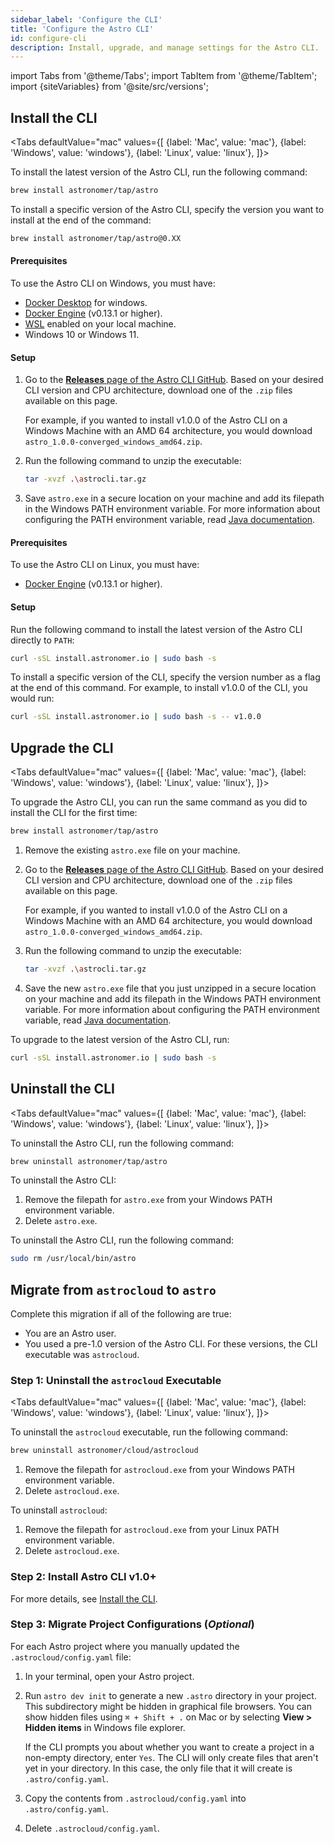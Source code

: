 ```yaml
---
sidebar_label: 'Configure the CLI'
title: 'Configure the Astro CLI'
id: configure-cli
description: Install, upgrade, and manage settings for the Astro CLI.
---
```


import Tabs from '@theme/Tabs';
import TabItem from '@theme/TabItem';
import {siteVariables} from '@site/src/versions';

## Install the CLI

<Tabs
    defaultValue="mac"
    values={[
        {label: 'Mac', value: 'mac'},
        {label: 'Windows', value: 'windows'},
        {label: 'Linux', value: 'linux'},
    ]}>
<TabItem value="mac">


To install the latest version of the Astro CLI, run the following command:

```sh
brew install astronomer/tap/astro
```

To install a specific version of the Astro CLI, specify the version you want to install at the end of the command:

```sh
brew install astronomer/tap/astro@0.XX
```

</TabItem>

<TabItem value="windows">

#### Prerequisites

To use the Astro CLI on Windows, you must have:

- [Docker Desktop](https://docs.docker.com/desktop/windows/install/) for windows.
- [Docker Engine](https://docs.docker.com/engine/install/) (v0.13.1 or higher).
- [WSL](https://docs.microsoft.com/en-us/windows/wsl/install) enabled on your local machine.
-  Windows 10 or Windows 11.

#### Setup


1. Go to the [**Releases** page of the Astro CLI GitHub](https://github.com/astro-projects/astro-cli/releases). Based on your desired CLI version and CPU architecture, download one of the `.zip` files available on this page.

    For example, if you wanted to install v1.0.0 of the Astro CLI on a Windows Machine with an AMD 64 architecture, you would download `astro_1.0.0-converged_windows_amd64.zip`.

2. Run the following command to unzip the executable:

    ```sh
    tar -xvzf .\astrocli.tar.gz
    ```

3. Save `astro.exe` in a secure location on your machine and add its filepath in the Windows PATH environment variable. For more information about configuring the PATH environment variable, read [Java documentation](https://www.java.com/en/download/help/path.html).

</TabItem>

<TabItem value="linux">

#### Prerequisites

To use the Astro CLI on Linux, you must have:

- [Docker Engine](https://docs.docker.com/engine/install/) (v0.13.1 or higher).

#### Setup

Run the following command to install the latest version of the Astro CLI directly to `PATH`:

```sh
curl -sSL install.astronomer.io | sudo bash -s
```

To install a specific version of the CLI, specify the version number as a flag at the end of this command. For example, to install v1.0.0 of the CLI, you would run:

```sh
curl -sSL install.astronomer.io | sudo bash -s -- v1.0.0
```

</TabItem>

</Tabs>


## Upgrade the CLI

<Tabs
    defaultValue="mac"
    values={[
        {label: 'Mac', value: 'mac'},
        {label: 'Windows', value: 'windows'},
        {label: 'Linux', value: 'linux'},
    ]}>
<TabItem value="mac">

To upgrade the Astro CLI, you can run the same command as you did to install the CLI for the first time:

```sh
brew install astronomer/tap/astro
```

</TabItem>

<TabItem value="windows">

1. Remove the existing `astro.exe` file on your machine.

2. Go to the [**Releases** page of the Astro CLI GitHub](https://github.com/astro-projects/astro-cli/releases). Based on your desired CLI version and CPU architecture, download one of the `.zip` files available on this page.

    For example, if you wanted to install v1.0.0 of the Astro CLI on a Windows Machine with an AMD 64 architecture, you would download `astro_1.0.0-converged_windows_amd64.zip`.

3. Run the following command to unzip the executable:

    ```sh
    tar -xvzf .\astrocli.tar.gz
    ```

4. Save the new `astro.exe` file that you just unzipped in a secure location on your machine and add its filepath in the Windows PATH environment variable. For more information about configuring the PATH environment variable, read [Java documentation](https://www.java.com/en/download/help/path.html).

</TabItem>

<TabItem value="linux">

To upgrade to the latest version of the Astro CLI, run:

```sh
curl -sSL install.astronomer.io | sudo bash -s
```

</TabItem>

</Tabs>

## Uninstall the CLI

<Tabs
    defaultValue="mac"
    values={[
        {label: 'Mac', value: 'mac'},
        {label: 'Windows', value: 'windows'},
        {label: 'Linux', value: 'linux'},
    ]}>
<TabItem value="mac">

To uninstall the Astro CLI, run the following command:

```sh
brew uninstall astronomer/tap/astro
```

</TabItem>

<TabItem value="windows">

To uninstall the Astro CLI:

1. Remove the filepath for `astro.exe` from your Windows PATH environment variable.
1. Delete `astro.exe`.

</TabItem>

<TabItem value="linux">

To uninstall the Astro CLI, run the following command:

```sh
sudo rm /usr/local/bin/astro
```

</TabItem>

</Tabs>

## Migrate from `astrocloud` to `astro`

Complete this migration if all of the following are true:

- You are an Astro user.
- You used a pre-1.0 version of the Astro CLI. For these versions, the CLI executable was `astrocloud`.

### Step 1: Uninstall the `astrocloud` Executable

<Tabs
    defaultValue="mac"
    values={[
        {label: 'Mac', value: 'mac'},
        {label: 'Windows', value: 'windows'},
        {label: 'Linux', value: 'linux'},
    ]}>
<TabItem value="mac">

To uninstall the `astrocloud` executable, run the following command:

```sh
brew uninstall astronomer/cloud/astrocloud
```

</TabItem>

<TabItem value="windows">

1. Remove the filepath for `astrocloud.exe` from your Windows PATH environment variable.
2. Delete `astrocloud.exe`.

</TabItem>

<TabItem value="linux">

To uninstall `astrocloud`:

1. Remove the filepath for `astrocloud.exe` from your Linux PATH environment variable.
2. Delete `astrocloud.exe`.

</TabItem>

</Tabs>

### Step 2: Install Astro CLI v1.0+

For more details, see [Install the CLI](configure-cli.md#install-the-cli.md).

### Step 3: Migrate Project Configurations (_Optional_)

For each Astro project where you manually updated the `.astrocloud/config.yaml` file:

1. In your terminal, open your Astro project.
2. Run `astro dev init` to generate a new `.astro` directory in your project. This subdirectory might be hidden in graphical file browsers. You can show hidden files using `⌘ + Shift + .` on Mac or by selecting **View > Hidden items** in Windows file explorer.

    If the CLI prompts you about whether you want to create a project in a non-empty directory, enter `Yes`. The CLI will only create files that aren't yet in your directory. In this case, the only file that it will create is `.astro/config.yaml`.

3. Copy the contents from `.astrocloud/config.yaml` into `.astro/config.yaml`.
4. Delete `.astrocloud/config.yaml`.
